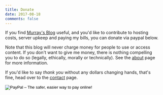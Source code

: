 ```yaml
---
title: Donate
date: 2017-08-18
comments: false
---
```


If you find [Murray's Blog](https://blog.ligos.net) useful, and you'd like to contribute to hosting costs, server upkeep and paying my bills, you can donate via paypal below.

Note that this blog will never charge money for people to use or access content. 
If you don't want to give me money, there is nothing compelling you to do so (legally, ethically, morally or technically).
See the [about](/about.html) page for more information.

If you'd like to say *thank you* without any dollars changing hands, that's fine, head over to the [contact](/contact.html) page.

<form action="https://www.paypal.com/cgi-bin/webscr" method="post" target="_top">
    <input type="hidden" name="cmd" value="_s-xclick">
    <input type="hidden" name="hosted_button_id" value="N8UYD5SA9FTD6">
    <input type="image" src="https://www.paypalobjects.com/en_AU/i/btn/btn_donate_LG.gif" border="0" name="submit" alt="PayPal – The safer, easier way to pay online!">
    <img alt="" border="0" src="https://www.paypalobjects.com/en_AU/i/scr/pixel.gif" width="1" height="1">
</form>
